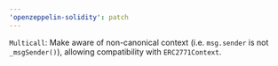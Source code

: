 ```yaml
---
'openzeppelin-solidity': patch
---
```


`Multicall`: Make aware of non-canonical context (i.e. `msg.sender` is not `_msgSender()`), allowing compatibility with `ERC2771Context`.
